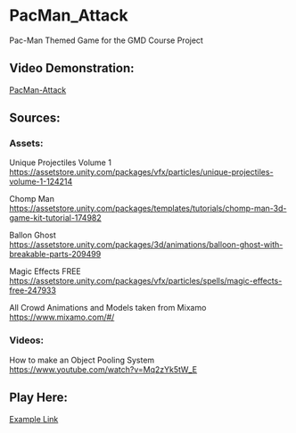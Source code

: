 # PacMan_Attack
Pac-Man Themed Game for the GMD Course Project


## Video Demonstration:
[PacMan-Attack](https://www.youtube.com/watch?v=fg-PA62-3Lo)

## Sources:

### Assets:
Unique Projectiles Volume 1  
https://assetstore.unity.com/packages/vfx/particles/unique-projectiles-volume-1-124214 

Chomp Man  
https://assetstore.unity.com/packages/templates/tutorials/chomp-man-3d-game-kit-tutorial-174982 

Ballon Ghost  
https://assetstore.unity.com/packages/3d/animations/balloon-ghost-with-breakable-parts-209499 

Magic Effects FREE  
https://assetstore.unity.com/packages/vfx/particles/spells/magic-effects-free-247933

All Crowd Animations and Models taken from Mixamo  
https://www.mixamo.com/#/

### Videos:
How to make an Object Pooling System  
https://www.youtube.com/watch?v=Mq2zYk5tW_E

## Play Here:
[Example Link](https://www.google.com)
